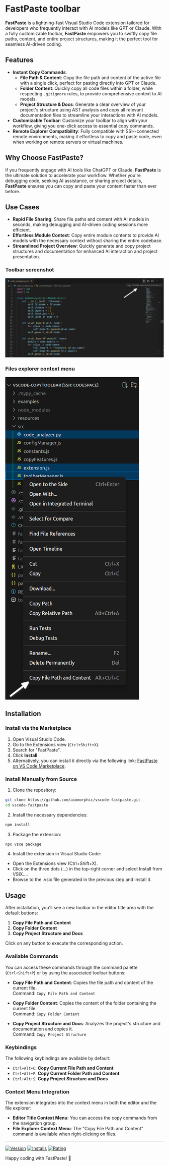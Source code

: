 # FastPaste toolbar

**FastPaste** is a lightning-fast Visual Studio Code extension tailored for developers who frequently interact with AI models like GPT or Claude. With a fully customizable toolbar, **FastPaste** empowers you to swiftly copy file paths, content, and entire project structures, making it the perfect tool for seamless AI-driven coding.

## Features

- **Instant Copy Commands**:
    - **File Path & Content**: Copy the file path and content of the active file with a single click, perfect for pasting directly into GPT or Claude.
    - **Folder Content**: Quickly copy all code files within a folder, while respecting `.gitignore` rules, to provide comprehensive context to AI models.
    - **Project Structure & Docs**: Generate a clear overview of your project's structure using AST analysis and copy all relevant documentation files to streamline your interactions with AI models.
- **Customizable Toolbar**: Customize your toolbar to align with your workflow, giving you one-click access to essential copy commands.
- **Remote Explorer Compatibility**: Fully compatible with SSH-connected remote environments, making it effortless to copy and paste code, even when working on remote servers or virtual machines.

## Why Choose FastPaste?

If you frequently engage with AI tools like ChatGPT or Claude, **FastPaste** is the ultimate solution to accelerate your workflow. Whether you're debugging code, seeking AI assistance, or sharing project details, **FastPaste** ensures you can copy and paste your content faster than ever before.

## Use Cases

- **Rapid File Sharing**: Share file paths and content with AI models in seconds, making debugging and AI-driven coding sessions more efficient.
- **Effortless Module Context**: Copy entire module contents to provide AI models with the necessary context without sharing the entire codebase.
- **Streamlined Project Overview**: Quickly generate and copy project structures and documentation for enhanced AI interaction and project presentation.

### Toolbar screenshot

![Image](resources/fastpaste-toolbar.png)

### Files explorer context menu

![Image](resources/fastpaste-context-menu.png)


## Installation

### Install via the Marketplace

1. Open Visual Studio Code.
2. Go to the Extensions view (`Ctrl+Shift+X`).
3. Search for "FastPaste".
4. Click **Install**.
5. Alternatively, you can install it directly via the following link: [FastPaste on VS Code Marketplace](https://marketplace.visualstudio.com/items?itemName=Aiomorphic.fastpaste).

### Install Manually from Source

1. Clone the repository:

```bash
git clone https://github.com/aiomorphic/vscode-fastpaste.git
cd vscode-fastpaste
```

2. Install the necessary dependencies:

```bash
npm install
```

3. Package the extension:

```bash
npx vsce package
```

4. Install the extension in Visual Studio Code:

- Open the Extensions view (Ctrl+Shift+X).
- Click on the three dots (...) in the top-right corner and select Install from VSIX....
- Browse to the .vsix file generated in the previous step and install it.

## Usage

After installation, you'll see a new toolbar in the editor title area with the default buttons:

1. **Copy File Path and Content**
2. **Copy Folder Content**
3. **Copy Project Structure and Docs**

Click on any button to execute the corresponding action.

### Available Commands

You can access these commands through the command palette (`Ctrl+Shift+P`) or by using the associated toolbar buttons:

- **Copy File Path and Content**: Copies the file path and content of the current file.  
    Command: `Copy File Path and Content`
    
- **Copy Folder Content**: Copies the content of the folder containing the current file.  
    Command: `Copy Folder Content`
    
- **Copy Project Structure and Docs**: Analyzes the project's structure and documentation and copies it.  
    Command: `Copy Project Structure`

### Keybindings

The following keybindings are available by default:

- `Ctrl+Alt+C`: **Copy Current File Path and Content**
- `Ctrl+Alt+F`: **Copy Current Folder Path and Content**
- `Ctrl+Alt+S`: **Copy Project Structure and Docs**

### Context Menu Integration

The extension integrates into the context menu in both the editor and the file explorer:

- **Editor Title Context Menu**: You can access the copy commands from the navigation group.
- **File Explorer Context Menu**: The "Copy File Path and Content" command is available when right-clicking on files.

---


[![Version](https://img.shields.io/visual-studio-marketplace/v/Aiomorphic.fastpaste)](https://marketplace.visualstudio.com/items?itemName=Aiomorphic.fastpaste)
[![Installs](https://img.shields.io/visual-studio-marketplace/i/Aiomorphic.fastpaste)](https://marketplace.visualstudio.com/items?itemName=Aiomorphic.fastpaste)
[![Rating](https://img.shields.io/visual-studio-marketplace/r/Aiomorphic.fastpaste)](https://marketplace.visualstudio.com/items?itemName=Aiomorphic.fastpaste)

Happy coding with FastPaste! 🚀